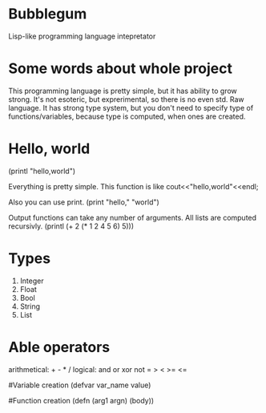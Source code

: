 # Bubblegum
Lisp-like programming language intepretator 


# Some words about whole project
This programming language is pretty simple, but it has ability to grow strong.
It's not esoteric, but exprerimental, so there is no even std. Raw language.
It has strong type system, but you don't need to specify type of functions/variables,
because type is computed, when ones are created.


# Hello, world
(printl "hello,world")

Everything is pretty simple.
This function is like cout<<"hello,world"<<endl;

Also you can use print.
(print "hello," "world")

Output functions can take any number of arguments.
All lists are computed recursivly.
(printl (+ 2 (* 1 2 4 5 6) 5)))

# Types
1. Integer
2. Float
3. Bool
4. String
5. List

# Able operators
arithmetical: + - * / 
logical: and or xor not = > < >= <=

#Variable creation
(defvar var_name value)

#Function creation
(defn (arg1 argn) (body))

